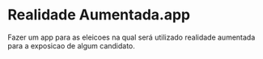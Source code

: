 # Realidade Aumentada.app
 Fazer um app para as eleicoes na qual será utilizado realidade aumentada para a exposicao de algum candidato.
